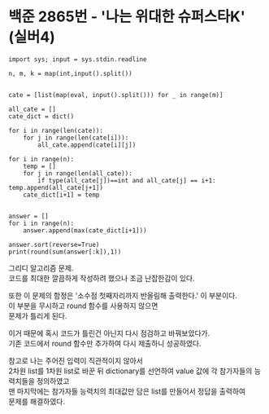 # 백준 2865번 - '나는 위대한 슈퍼스타K' (실버4)

```
import sys; input = sys.stdin.readline

n, m, k = map(int,input().split())


cate = [list(map(eval, input().split())) for _ in range(m)]

all_cate = []
cate_dict = dict()

for i in range(len(cate)):
    for j in range(len(cate[i])):
        all_cate.append(cate[i][j])

for i in range(n):
    temp = []
    for j in range(len(all_cate)):
        if type(all_cate[j])==int and all_cate[j] == i+1: temp.append(all_cate[j+1])
    cate_dict[i+1] = temp


answer = []
for i in range(n):
    answer.append(max(cate_dict[i+1]))

answer.sort(reverse=True)
print(round(sum(answer[:k]),1))
```

그리디 알고리즘 문제.  
코드를 최대한 깔끔하게 작성하려 했으나 조금 난잡한감이 있다.  

또한 이 문제의 함정은 '소수점 첫째자리까지 반올림해 출력한다.' 이 부분이다.  
이 부분을 무시하고 round 함수를 사용하지 않으면  
문제가 틀리게 된다.  

이거 때문에 혹시 코드가 틀린건 아닌지 다시 점검하고 바꿔보았다가.  
기존 코드에서 round 함수만 추가하여 다시 제출하니 성공하였다.  

참고로 나는 주어진 입력이 직관적이지 않아서  
2차원 list를 1차원 list로 바꾼 뒤 dictionary를 선언하여 value 값에 각 참가자들의 능력치들을 정의하였고  
맨 마지막에는 참가자들 능력치의 최대값만 담은 list를 만들어서 정답을 출력하여  
문제를 해결하였다.